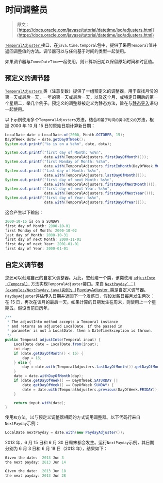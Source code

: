 # 时间调整员

> 原文： [https://docs.oracle.com/javase/tutorial/datetime/iso/adjusters.html](https://docs.oracle.com/javase/tutorial/datetime/iso/adjusters.html)

[`TemporalAdjuster` ](https://docs.oracle.com/javase/8/docs/api/java/time/temporal/TemporalAdjuster.html)接口，在`java.time.temporal`包中，提供了采用`Temporal`值并返回调整值的方法。调节器可以与任何基于时间的类型一起使用。

如果调节器与`ZonedDateTime`一起使用，则计算新日期以保留原始时间和时区值。

## 预定义的调节器

[`TemporalAdjusters` ](https://docs.oracle.com/javase/8/docs/api/java/time/temporal/TemporalAdjusters.html)类（注意复数）提供了一组预定义的调整器，用于查找月份的第一天或最后一天，一年的第一天或最后一天，以及这个月，或特定日期后的第一个星期二，举几个例子。预定义的调整器被定义为静态方法，旨在与[静态导入](../../java/package/usepkgs.html#staticimport)语句一起使用。

以下示例使用多个`TemporalAdjusters`方法，结合`和基于时间的类中定义的`方法，根据 2000 年 10 月 15 日的原始日期计算新日期：

```java
LocalDate date = LocalDate.of(2000, Month.OCTOBER, 15);
DayOfWeek dotw = date.getDayOfWeek();
System.out.printf("%s is on a %s%n", date, dotw);

System.out.printf("first day of Month: %s%n",
                  date.with(TemporalAdjusters.firstDayOfMonth()));
System.out.printf("first Monday of Month: %s%n",
                  date.with(TemporalAdjusters.firstInMonth(DayOfWeek.MONDAY)));
System.out.printf("last day of Month: %s%n",
                  date.with(TemporalAdjusters.lastDayOfMonth()));
System.out.printf("first day of next Month: %s%n",
                  date.with(TemporalAdjusters.firstDayOfNextMonth()));
System.out.printf("first day of next Year: %s%n",
                  date.with(TemporalAdjusters.firstDayOfNextYear()));
System.out.printf("first day of Year: %s%n",
                  date.with(TemporalAdjusters.firstDayOfYear()));

```

这会产生以下输出：

```java
2000-10-15 is on a SUNDAY
first day of Month: 2000-10-01
first Monday of Month: 2000-10-02
last day of Month: 2000-10-31
first day of next Month: 2000-11-01
first day of next Year: 2001-01-01
first day of Year: 2000-01-01

```

## 自定义调节器

您还可以创建自己的自定义调整器。为此，您创建一个类，该类使用 [`adjustInto（Temporal）`](https://docs.oracle.com/javase/8/docs/api/java/time/temporal/TemporalAdjuster.html#adjustInto-java.time.temporal.Temporal-) 方法实现`TemporalAdjuster`接口。来自 [``NextPayday` `](examples/NextPayday.java)实例的 [``PaydayAdjuster` `](examples/PaydayAdjuster.java)类是自定义调节器。 `PaydayAdjuster`评估传入日期并返回下一个发薪日，假设发薪日每月发生两次：在 15 日，再次在该月的最后一天。如果计算的日期发生在周末，则使用上一个星期五。假设当前日历年。

```java
/**
 * The adjustInto method accepts a Temporal instance 
 * and returns an adjusted LocalDate. If the passed in
 * parameter is not a LocalDate, then a DateTimeException is thrown.
 */
public Temporal adjustInto(Temporal input) {
    LocalDate date = LocalDate.from(input);
    int day;
    if (date.getDayOfMonth() < 15) {
        day = 15;
    } else {
        day = date.with(TemporalAdjusters.lastDayOfMonth()).getDayOfMonth();
    }
    date = date.withDayOfMonth(day);
    if (date.getDayOfWeek() == DayOfWeek.SATURDAY ||
        date.getDayOfWeek() == DayOfWeek.SUNDAY) {
        date = date.with(TemporalAdjusters.previous(DayOfWeek.FRIDAY));
    }

    return input.with(date);
}

```

使用`和`方法，以与预定义调整器相同的方式调用调整器。以下代码行来自`NextPayday`示例：

```java
LocalDate nextPayday = date.with(new PaydayAdjuster());

```

2013 年，6 月 15 日和 6 月 30 日周末都会发生。运行`NextPayday`示例，其日期分别为 6 月 3 日和 6 月 18 日（2013 年），结果如下：

```java
Given the date:  2013 Jun 3
the next payday: 2013 Jun 14

Given the date:  2013 Jun 18
the next payday: 2013 Jun 28

```